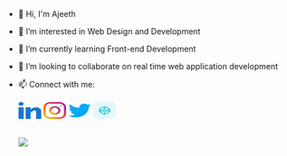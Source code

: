 - 👋 Hi, I'm Ajeeth
- 👀 I’m interested in Web Design and Development
- 🌱 I’m currently learning Front-end Development
- 💞️ I’m looking to collaborate on real time web application development
- 📫 Connect with me:<br><br>
  <a href="https://linkedin.com/in/ajeethnatarajan" target="_blank"><img align="center" src="linkedin.svg" alt="ajeethnatarajan" height="30" width="40" /></a>
  <a href="https://instagram.com/asperand_creations" target="_blank"><img align="center" src="instagram.svg" alt="asperand_creations" height="30" width="40" /></a>
  <a href="https://twitter.com/iam_ajeeth" target="_blank"><img align="center" src="twitter.svg" alt="iam_ajeeth" height="30" width="40" /></a>
  <a href="https://codepen.io/ajeethcse" target="_blank"><img align="center" src="codepen.svg" alt="ajeethcse" height="30" width="40" /></a>
  
  <br>
  <img align="center" src="https://github-readme-stats.vercel.app/api/top-langs/?username=iamajeeth&layout=compact&theme=radical">

<!---
iamajeeth/iamajeeth is a ✨ special ✨ repository because its `README.md` (this file) appears on your GitHub profile.
You can click the Preview link to take a look at your changes.
--->
